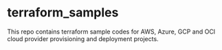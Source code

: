 # terraform_samples
This repo contains terraform sample codes for AWS, Azure, GCP and OCI cloud provider provisioning and deployment projects.
